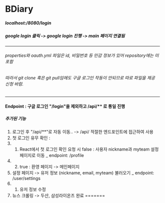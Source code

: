 
# BDiary

##### localhost:/8080/login 
##### google login 클릭 -> google login 진행 -> main 페이지 연결됨
------
###### properties와 oauth.yml 파일은 id, 비밀번호 등 민감 정보가 있어 repository에는 미포함
###### 따라서 git clone 혹은 git pull임에도 구글 로그인 작동이 안되므로 따로 파일을 제공 신청 바람.
-----


#### Endpoint : 구글 로그인 "/login"을 제외하고 /api/** 로 통일 진행
##### 추가된 기능
1. 로그인 후 "/api/**"로 자동 이동.. -> /api/ 적절한 엔드포인트에 접근하여 사용
2. 첫 로그인 유무 확인 : 
2. 1) React에서 첫 로그인 확인 요청 시 false : 사용자 nickname과 myteam 설정 페이지로 이동 _ endpoint: /profile
2. 2) true : 환영 페이지 -> 메인페이지 
3. 설정 페이지 -> 유저 정보 (nickname, email, myteam) 불러오기 _ endpoint: /user/settings
3. 1) 유저 정보 수정 
4. 뉴스 크롤링 -> 두산, 삼성라이온즈 완료
=======
